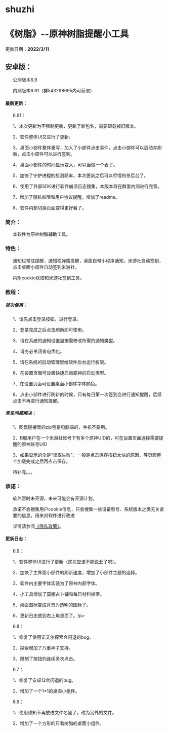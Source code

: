 # shuzhi
<body>
		<h1>《树脂》--原神树脂提醒小工具</h1>
<div>更新日期：<strong>2022/3/11</strong></div>

<h2>安卓版：</h2>
	<ul>
	<p>公测版本6.9</p>
	<p>内测版本6.91（群543298695内可获取）</p>
</ul>
<h4>最新更新：</h4>
<ul>
	<p>6.91：</p>
	<p>1、本次更新为不强制更新，更新了新包名，需要卸载掉旧版本。</p>
	<p>2、软件整体UI又进行了更新。</p>
	<p>3、桌面小部件整体重写，加入了小部件点击事件，点击小部件可以启动并刷新，点击小部件可以进行签到。</p>
	<p>4、桌面小部件的时间显示变大，可以当做一个表了。</p>
	<p>5、加快了守护进程的检测频率，本次更新之后可以尽情的杀后台了。</p>
	<p>6、使用了外部SDK进行软件崩溃日志搜集，本版本将在群里内测进行完善。</p>
	<p>7、增加了隐私权限和用户协议提醒，增加了readme。</p>
	<p>8、软件内部切换页面变得更好看了。</p>
</ul>
<h3>简介：</h3>
<ul>
	<p>本软件为原神树脂辅助工具。</p>
</ul>
<h3>特色：</h3>
<ul>
	<p>通知栏常驻提醒，通知栏弹窗提醒，桌面自带小程序通知，米游社自动签到，点击桌面小部件自动签到米游社。</p>
	<p>内附cookie获取和米游社签到工具。</p>
</ul>
<h3>教程：</h3>
<h5>首次使用：</h5>
<ul>
	<p>1、请先点击登录按钮，进行登录。</p>
	<p>2、登录完成之后点击刷新即可使用。</p>
	<p>3、请在系统的通知设置里按需修改所需的通知类型。</p>
	<p>4、请务必关闭省电优化。</p>
	<p>5、请在系统的启动管理里给软件后台运行权限。</p>
	<p>6、在设置页面可设置快捷启动原神的启动类型。</p>
	<p>7、在设置页面可设置桌面小部件字体颜色。</p>
	<p>8、点击小部件进行刷新的时候，只有每日第一次签到会进行通知提醒，后续点击不再进行通知提醒。</p>
	<p></p>
	<p></p>
	<p></p>
	<p></p>
</ul>
<h5>常见问题解决：</h5>
<ul>
  	<p>1、网盘链接里的zip包是电脑端的，手机不要用。</p>
	<p>2、B服用户在一个米游社账号下有多个原神UID的，可在设置页面选择需要提醒的原神账号UID</p>
	<p>3、如果显示的全是“读取失败”，一般是点击保存按钮太快的原因，等页面整个加载完成之后再点击保存。</p>
	<p>待补充。。。</p>
	<p></p>
	<p></p>
	<p></p>
</ul>
<h3>承诺：</h3>
<ul>
	<p>软件暂时未开源，未来可能会有开源计划。</p>
	<p>承诺不会搜集用户cookie信息，只会搜集一些设备型号、系统版本之类无关紧要的信息，用来对软件进行改进</p>
	<p>详情请参阅<span><a href="http://150.158.171.225/resin/privacy-policy.html">《隐私政策》</a></span>。</p>
</ul>
<h4>更新日志：</h4>
<ul>
	<p>6.9：</p>
	<p>1、软件整体UI进行了更新（这次应该不能说丑了吧）。</p>
	<p>2、加快了主界面小部件的刷新速度，增加了小部件主题的选择。</p>
	<p>3、软件内主要字体实装为了原神内部字体。</p>
	<p>4、小工具增加了莫娜占卜铺和每日材料掉落。</p>
	<p>5、桌面图标变成背景为透明的图标了。</p>
	<p>6、更新日志放到右上角里面了。/p>
</ul>
<ul>
	<p>6.8：</p>
	<p>1、修复了使用诺艾尔探索会闪退的bug。</p>
	<p>2、探索增加了八重神子支持。</p>
	<p>3、限制了按钮的连续多次点击。</p>
</ul>
<ul>
	<p>6.7：</p>
  <p>1、修复了安卓12会闪退的bug。</p>
  <p>2、增加了一个1*1的桌面小组件。</p>
</ul>
<ul>
	<p>6.6：</p>
  <p>1、使用须知不再放进文件名里了，改为另外的文件。</p>
  <p>2、增加了一个方形的只看树脂的桌面小组件。</p>
</ul>
</body>
